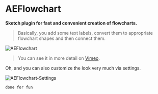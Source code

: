 # AEFlowchart

**Sketch plugin for fast and convenient creation of flowcharts.**

> Basically, you add some text labels, convert them to appropriate flowchart shapes and then connect them.

![AEFlowchart](http://tadija.net/projects/AEFlowchart/AEFlowchart.gif)

> You can see it in more detail on [Vimeo](https://vimeo.com/tadija/aeflowchart).

Oh, and you can also customize the look very much via settings.

![AEFlowchart-Settings](http://tadija.net/projects/AEFlowchart/AEFlowchart-Settings.png)

`done for fun`
